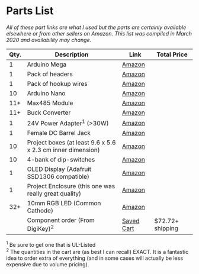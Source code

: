 # Parts List

*All of these part links are what I used but the parts are certainly available elsewhere or from other sellers on Amazon. This list was compiled in March 2020 and availability may change.*

| Qty. | Description | Link | Total Price |
| - | - | - | - |
| 1 | Arduino Mega | [Amazon](https://www.amazon.com/dp/B01H4ZDYCE/?coliid=I38YO9YL3XBXYL&colid=2FJIVCIG61FZ3&psc=1&ref_=lv_ov_lig_dp_it)
| 1 | Pack of headers | [Amazon](https://www.amazon.com/dp/B074HVBTZ4/?coliid=I2SALIENF1E35N&colid=2FJIVCIG61FZ3&psc=1&ref_=lv_ov_lig_dp_it)
| 1 | Pack of hookup wires | [Amazon](https://www.amazon.com/dp/B01EV70C78/?coliid=I25YAA6RHEZLDY&colid=2FJIVCIG61FZ3&psc=1&ref_=lv_ov_lig_dp_it)
| 10 | Arduino Nano | [Amazon](https://www.amazon.com/Longruner-ATmega328P-Controller-Module-Arduino/dp/B01MSYWE6B/ref=sxin_2_ac_d_pm?ac_md=3-1-QmV0d2VlbiAkMjUgYW5kICQ1MA%3D%3D-ac_d_pm&cv_ct_cx=arduino+nano&dchild=1&keywords=arduino+nano&pd_rd_i=B01MSYWE6B&pd_rd_r=00334720-d6d8-4a70-a00d-25525a4cb872&pd_rd_w=nbMLg&pd_rd_wg=lEMX7&pf_rd_p=0e223c60-bcf8-4663-98f3-da892fbd4372&pf_rd_r=B472G551PT2AA44TE1SE&psc=1&qid=1584586889&s=electronics)
| 11+ | Max485 Module | [Amazon](https://www.amazon.com/Max485-Chip-RS-485-Module-Raspberry/dp/B00NIOLNAG/ref=sr_1_2?dchild=1&keywords=Max485&qid=1584585107&sr=8-2)
| 11+ | Buck Converter | [Amazon](https://www.amazon.com/dp/B01GJ0SC2C/?coliid=I3JBHTT7ABGMOY&colid=2FJIVCIG61FZ3&psc=1&ref_=lv_ov_lig_dp_it)
| 1 | 24V Power Adapter<sup>1</sup> (>30W) | [Amazon](https://www.amazon.com/gp/product/B01MUHM9RS/ref=ppx_yo_dt_b_asin_title_o06_s00?ie=UTF8&th=1)
| 1 | Female DC Barrel Jack | [Amazon](https://www.amazon.com/gp/product/B07MPS3QD8/ref=ppx_yo_dt_b_asin_title_o04_s00?ie=UTF8&psc=1)
| 10 | Project boxes (at least 9.6 x 5.6 x 2.3 cm inner dimension) | [Amazon](https://www.amazon.com/dp/B07G8S6XLV/?coliid=I3E26J4OOMT4EH&colid=2FJIVCIG61FZ3&psc=1&ref_=lv_ov_lig_dp_it)
| 10 | 4-bank of dip-switches | [Amazon](https://www.amazon.com/dp/B07V3579RT/?coliid=IUU33GC5I2TAI&colid=2FJIVCIG61FZ3&psc=1&ref_=lv_ov_lig_dp_it)
| 1 | OLED Display (Adafruit SSD1306 compatible) | [Amazon](https://www.amazon.com/dp/B076WXR8N9/?coliid=I19JJOJC0VQFZV&colid=2FJIVCIG61FZ3&psc=1&ref_=lv_ov_lig_dp_it)
| 1 | Project Enclosure (this one was really great quality) | [Amazon](https://www.amazon.com/dp/B005T58ZTO/?coliid=I29AJ8ZW90XZUX&colid=2FJIVCIG61FZ3&psc=1&ref_=lv_ov_lig_dp_it)
| 32+ | 10mm RGB LED (Common Cathode) | [Amazon](https://www.amazon.com/dp/B01CI6EWHK/?coliid=I1IVWGD1GD914&colid=2FJIVCIG61FZ3&psc=1&ref_=lv_ov_lig_dp_it)
| | Component order (From DigiKey)<sup>2</sup> | [Saved Cart](https://www.digikey.com/short/zjcjcv) | $72.72+ shipping |

<sup>1</sup> Be sure to get one that is UL-Listed  
<sup>2</sup> The quantities in the cart are (as best I can recall) EXACT. It is a fantastic idea to order extra of everything (and in some cases will actually be less expensive due to volume pricing).
